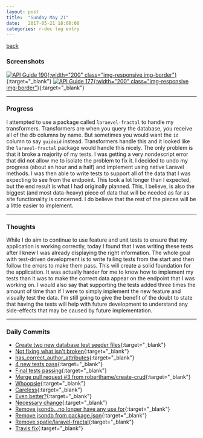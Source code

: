 ```yaml
---
layout: post
title:  "Sunday May 21"
date:   2017-05-21 18:00:00
categories: r-doc log entry
---
```


[back](/r-doc/summaries)

### Screenshots

[![API Guide 190]({{site.baseurl}}/images/week2/05-22-api-guide-190.png){:width="200" class="img-responsive img-border"}]({{site.baseurl}}/images/week2/05-22-api-guide-190.png){:target="_blank"}
[![API Guide 177]({{site.baseurl}}/images/week2/05-22-api-guide-177.png){:width="200" class="img-responsive img-border"}]({{site.baseurl}}/images/week2/05-22-api-guide-177.png){:target="_blank"}

---

### Progress

I attempted to use a package called `laraevel-fractal` to handle my transformers. Transformers are when you query the database, you receive all of the db columns by name. But sometimes you would want the `id` column to say `guideid` instead. Transformers handle this and it looked like the `laravel-fractal` package would handle this nicely. The only problem is that it broke a majority of my tests. I was getting a very nondescript error that did not allow me to isolate the problem to fix it. I decided to undo my progress (about an hour and a half) and implement using native Laravel methods. I was then able to write tests to support all of the data that I was expecting to see from the endpoint. This took a lot longer than I expected, but the end result is what I had originally planned. This, I believe, is also the biggest (and most data-heavy) piece of data that will be needed as far as site functionality is concerned. I do believe that the rest of the pieces will be a little easier to implement.

---

### Thoughts 

While I do aim to continue to use feature and unit tests to ensure that my application is working correctly, today I found that I was writing these tests after I knew I was already displaying the right information. The whole goal with test-driven development is to write failing tests from the start and then follow the errors to make them pass. This will create a solid foundation for the application. It was actually harder for me to know how to implement my tests than it was to make the correct data appear on the endpoint that I was working on. I would also say that supporting the tests added three times the amount of time than if I were to simply implement the new feature and visually test the data. I'm still going to give the benefit of the doubt to state that having the tests will help with future development to understand any side-effects that may be caused by future implementation. 

---

### Daily Commits

- [Create two new database test seeder files](https://github.com/roberthamel/r-doc/commit/599ddf68e0863bc010835c120ddc7433e935af76){:target="_blank"}
- [Not fixing what isn't broken](https://github.com/roberthamel/r-doc/commit/15d969f0646e65c5014cab3e127ad9d2a35943c7){:target="_blank"}
- [has_correct_author_attributes](https://github.com/roberthamel/r-doc/commit/9dc8ede0743a5bdf1f9b0568ea3e05f878b3940f){:target="_blank"}
- [4 new tests pass](https://github.com/roberthamel/r-doc/commit/76a62f0f28ca5ee7d04457c1760231fedd009993){:target="_blank"}
- [Final tests passing](https://github.com/roberthamel/r-doc/commit/74602c278800aecb6403503fd42ded365a516b25){:target="_blank"}
- [Merge pull request #3 from roberthame/create-crud](https://github.com/roberthamel/r-doc/commit/3507d674de417a112895ee1a999a8acf629fc12f){:target="_blank"}
- [Whoopsie](https://github.com/roberthamel/r-doc/commit/8cc94fd6b958bb3c99d80280860f537e25564f19){:target="_blank"}
- [Careless](https://github.com/roberthamel/r-doc/commit/d87666ebd820b9a91274a0ba147a2857e886f6b3){:target="_blank"}
- [Even better?](https://github.com/roberthamel/r-doc/commit/ee8c079e1f4cf8d8ad75f497cb23f18048ed42d5){:target="_blank"}
- [Necessary change](https://github.com/roberthamel/r-doc/commit/d64af386f4d3357d5f72be92ab1690f5bf7ce51f){:target="_blank"}
- [Remove jsondb...no longer have any use for](https://github.com/roberthamel/r-doc/commit/c525072ccca43c020e3198881ad154216caad992){:target="_blank"}
- [Remove jsondb from package.json](https://github.com/roberthamel/r-doc/commit/f9f623af633f4abf922c0146fa5c9e4bbfa7c90a){:target="_blank"}
- [Remove spatie/laravel-fractal](https://github.com/roberthamel/r-doc/commit/e9171e0ef062593b72f461df7796a21b7289407a){:target="_blank"}
- [Travis fix](https://github.com/roberthamel/r-doc/commit/979c6dcca31a09ad9cc5755695be32ba9cad957f){:target="_blank"}
